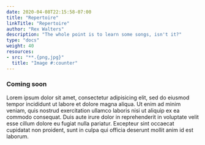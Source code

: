 ```yaml
---
date: 2020-04-08T22:15:58-07:00
title: "Repertoire"
linkTitle: "Repertoire"
author: "Rex Walters"
description: "The whole point is to learn some songs, isn't it?"
type: "docs"
weight: 40
resources:
- src: "**.{png,jpg}"
  title: "Image #:counter"
---
```



### Coming soon

Lorem ipsum dolor sit amet, consectetur adipisicing elit, sed do eiusmod tempor incididunt ut labore et dolore magna aliqua. Ut enim ad minim veniam, quis nostrud exercitation ullamco laboris nisi ut aliquip ex ea commodo consequat. Duis aute irure dolor in reprehenderit in voluptate velit esse cillum dolore eu fugiat nulla pariatur. Excepteur sint occaecat cupidatat non proident, sunt in culpa qui officia deserunt mollit anim id est laborum.
